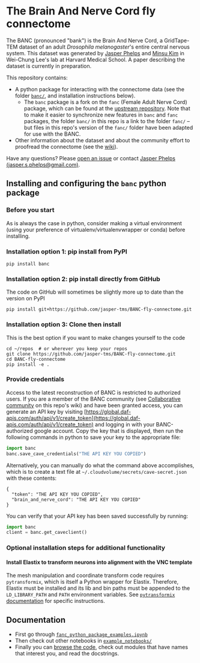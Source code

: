 # The Brain And Nerve Cord fly connectome

The BANC (pronounced "bank") is the Brain And Nerve Cord, a GridTape-TEM dataset of an adult _Drosophila melanogaster_'s entire central nervous system. This dataset was generated by [Jasper Phelps](http://jasper.science) and [Minsu Kim](https://www.linkedin.com/in/mindy-minsu-kim/) in Wei-Chung Lee's lab at Harvard Medical School. A paper describing the dataset is currently in preparation.

This repository contains:
- A python package for interacting with the connectome data (see the folder [`banc/`](banc), and installation instructions below).
  - The `banc` package is a fork on the `fanc` (Female Adult Nerve Cord) package, which can be found at the [upstream repository](https://github.com/htem/FANC_auto_recon). Note that to make it easier to synchronize new features in `banc` and `fanc` packages, the folder `banc/` in this repo is a link to the folder `fanc/` – but files in this repo's version of the `fanc/` folder have been adapted for use with the BANC.
- Other information about the dataset and about the community effort to proofread the connectome (see the [wiki](https://github.com/jasper-tms/BANC-fly-connectome/wiki)).

Have any questions? Please [open an issue](https://github.com/jasper-tms/BANC-fly-connectome/issues/new) or contact [Jasper Phelps (jasper.s.phelps@gmail.com)](http://jasper.science).

## Installing and configuring the `banc` python package

### Before you start

As is always the case in python, consider making a virtual environment (using your preference of virtualenv/virtualenvwrapper or conda) before installing.

### Installation option 1: pip install from PyPI

    pip install banc

### Installation option 2: pip install directly from GitHub
The code on GitHub will sometimes be slightly more up to date than the version on PyPI

    pip install git+https://github.com/jasper-tms/BANC-fly-connectome.git

### Installation option 3: Clone then install
This is the best option if you want to make changes yourself to the code

    cd ~/repos  # or wherever you keep your repos
    git clone https://github.com/jasper-tms/BANC-fly-connectome.git
    cd BANC-fly-connectome
    pip install -e .

### Provide credentials

Access to the latest reconstruction of BANC is restricted to authorized users. If you are a member of the BANC community (see [Collaborative community](../../wiki#collaborative-community) on this repo's wiki) and have been granted access, you can generate an API key by visiting [https://global.daf-apis.com/auth/api/v1/create_token](https://global.daf-apis.com/auth/api/v1/create_token) and logging in with your BANC-authorized google account. Copy the key that is displayed, then run the following commands in python to save your key to the appropriate file:
```python
import banc
banc.save_cave_credentials("THE API KEY YOU COPIED")
```

Alternatively, you can manually do what the command above accomplishes, which is to create a text file at `~/.cloudvolume/secrets/cave-secret.json` with these contents:

    {
      "token": "THE API KEY YOU COPIED",
      "brain_and_nerve_cord": "THE API KEY YOU COPIED"
    }

You can verify that your API key has been saved successfully by running:
```python
import banc
client = banc.get_caveclient()
```

### Optional installation steps for additional functionality

#### Install Elastix to transform neurons into alignment with the VNC template
The mesh manipulation and coordinate transform code requires `pytransformix`, which is itself a Python wrapper for Elastix. Therefore, Elastix must be installed and its lib and bin paths must be appended to the `LD_LIBRARY_PATH` and `PATH` environment variables. See [`pytransformix` documentation](https://github.com/jasper-tms/pytransformix#installation) for specific instructions.

## Documentation
- First go through [`fanc_python_package_examples.ipynb`](https://github.com/jasper-tms/BANC-fly-connectome/blob/main/example_notebooks/fanc_python_package_examples.ipynb)
- Then check out other notebooks in [`example_notebooks/`](https://github.com/jasper-tms/BANC-fly-connectome/tree/main/example_notebooks)
- Finally you can [browse the code](https://github.com/jasper-tms/BANC-fly-connectome/tree/main/banc), check out modules that have names that interest you, and read the docstrings.

